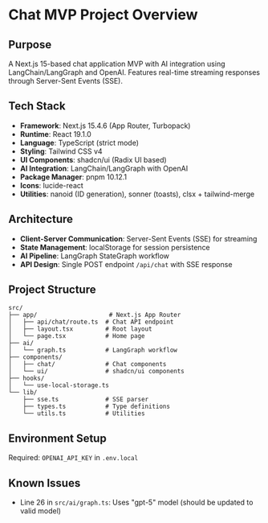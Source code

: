 # Chat MVP Project Overview

## Purpose
A Next.js 15-based chat application MVP with AI integration using LangChain/LangGraph and OpenAI. Features real-time streaming responses through Server-Sent Events (SSE).

## Tech Stack
- **Framework**: Next.js 15.4.6 (App Router, Turbopack)
- **Runtime**: React 19.1.0
- **Language**: TypeScript (strict mode)
- **Styling**: Tailwind CSS v4
- **UI Components**: shadcn/ui (Radix UI based)
- **AI Integration**: LangChain/LangGraph with OpenAI
- **Package Manager**: pnpm 10.12.1
- **Icons**: lucide-react
- **Utilities**: nanoid (ID generation), sonner (toasts), clsx + tailwind-merge

## Architecture
- **Client-Server Communication**: Server-Sent Events (SSE) for streaming
- **State Management**: localStorage for session persistence
- **AI Pipeline**: LangGraph StateGraph workflow
- **API Design**: Single POST endpoint `/api/chat` with SSE response

## Project Structure
```
src/
├── app/                    # Next.js App Router
│   ├── api/chat/route.ts  # Chat API endpoint
│   ├── layout.tsx         # Root layout
│   └── page.tsx           # Home page
├── ai/
│   └── graph.ts           # LangGraph workflow
├── components/
│   ├── chat/              # Chat components
│   └── ui/                # shadcn/ui components
├── hooks/
│   └── use-local-storage.ts
└── lib/
    ├── sse.ts             # SSE parser
    ├── types.ts           # Type definitions
    └── utils.ts           # Utilities
```

## Environment Setup
Required: `OPENAI_API_KEY` in `.env.local`

## Known Issues
- Line 26 in `src/ai/graph.ts`: Uses "gpt-5" model (should be updated to valid model)